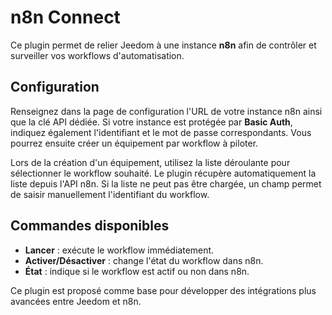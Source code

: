 # n8n Connect

Ce plugin permet de relier Jeedom à une instance **n8n** afin de contrôler et surveiller vos workflows d'automatisation.

## Configuration

Renseignez dans la page de configuration l'URL de votre instance n8n ainsi que la clé API dédiée. Si votre instance est protégée par **Basic Auth**, indiquez également l'identifiant et le mot de passe correspondants. Vous pourrez ensuite créer un équipement par workflow à piloter.

Lors de la création d'un équipement, utilisez la liste déroulante pour sélectionner le workflow souhaité. Le plugin récupère automatiquement la liste depuis l'API n8n.
Si la liste ne peut pas être chargée, un champ permet de saisir manuellement l'identifiant du workflow.

## Commandes disponibles

- **Lancer** : exécute le workflow immédiatement.
- **Activer/Désactiver** : change l'état du workflow dans n8n.
- **État** : indique si le workflow est actif ou non dans n8n.

Ce plugin est proposé comme base pour développer des intégrations plus avancées entre Jeedom et n8n.
